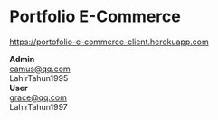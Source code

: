 # Portfolio E-Commerce  

https://portofolio-e-commerce-client.herokuapp.com  
  
**Admin**  
camus@qq.com  
LahirTahun1995  
**User**  
grace@qq.com  
LahirTahun1997  
